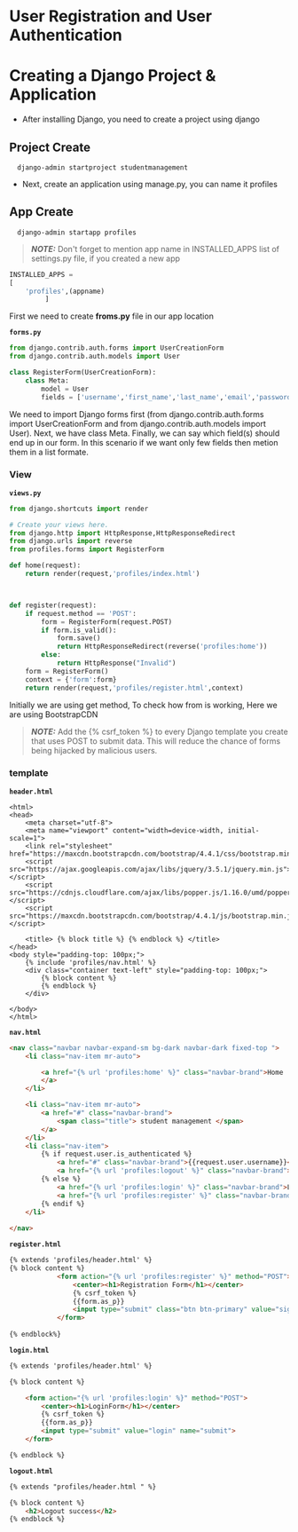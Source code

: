 # User Registration and User Authentication



# Creating a Django Project & Application
- After installing Django, you need to create a project using django
## Project Create
```
  django-admin startproject studentmanagement
```
- Next, create an application using manage.py, you can name it profiles

## App Create
```
  django-admin startapp profiles
```
> **_NOTE:_** Don't forget to mention app name in INSTALLED_APPS list of settings.py file, if you created a new app

```python
INSTALLED_APPS = 
[
    'profiles',(appname)
         ]
```
      
First we need to create **froms.py** file in our app location

**`forms.py`**
```python
from django.contrib.auth.forms import UserCreationForm
from django.contrib.auth.models import User

class RegisterForm(UserCreationForm):
	class Meta:
		model = User
		fields = ['username','first_name','last_name','email','password1','password2']
```
We need to import Django forms first (from django.contrib.auth.forms import UserCreationForm and from django.contrib.auth.models import User). Next, we have class Meta. Finally, we can say which field(s) should end up in our form. In this scenario if we want only few fields then metion them in a list formate.

### View
**`views.py`**
```python
from django.shortcuts import render

# Create your views here.
from django.http import HttpResponse,HttpResponseRedirect
from django.urls import reverse
from profiles.forms import RegisterForm

def home(request):
	return render(request,'profiles/index.html')



def register(request):
	if request.method == 'POST':
		form = RegisterForm(request.POST)
		if form.is_valid():
			form.save()
			return HttpResponseRedirect(reverse('profiles:home'))
		else:
			return HttpResponse("Invalid")
	form = RegisterForm()
	context = {'form':form}
	return render(request,'profiles/register.html',context)
```
Initially we are using get method, To check how from is working, Here we are using BootstrapCDN
> **_NOTE:_** Add the {% csrf_token %} to every Django template you create that uses POST to submit data. This will reduce the chance of forms being hijacked by malicious users.
### template
**`header.html`**
```<!DOCTYPE html>
<html>
<head>
	<meta charset="utf-8">
	<meta name="viewport" content="width=device-width, initial-scale=1">
	<link rel="stylesheet" href="https://maxcdn.bootstrapcdn.com/bootstrap/4.4.1/css/bootstrap.min.css">
	<script src="https://ajax.googleapis.com/ajax/libs/jquery/3.5.1/jquery.min.js"></script>
	<script src="https://cdnjs.cloudflare.com/ajax/libs/popper.js/1.16.0/umd/popper.min.js"></script>
	<script src="https://maxcdn.bootstrapcdn.com/bootstrap/4.4.1/js/bootstrap.min.js"></script>

	<title> {% block title %} {% endblock %} </title>
</head>
<body style="padding-top: 100px;">
	{% include 'profiles/nav.html' %}
	<div class="container text-left" style="padding-top: 100px;">
		{% block content %}
		{% endblock %}
	</div>
	
</body>
</html>
```
**`nav.html`**
```html
<nav class="navbar navbar-expand-sm bg-dark navbar-dark fixed-top ">
	<li class="nav-item mr-auto">

		<a href="{% url 'profiles:home' %}" class="navbar-brand">Home 
		</a>
	</li>

	<li class="nav-item mr-auto">
		<a href="#" class="navbar-brand"> 
			<span class="title"> student management </span> 
		</a>
	</li>
  	<li class="nav-item">
  		{% if request.user.is_authenticated %}
  			<a href="#" class="navbar-brand">{{request.user.username}}</a>
  			<a href="{% url 'profiles:logout' %}" class="navbar-brand">Logout</a>
  		{% else %}
  			<a href="{% url 'profiles:login' %}" class="navbar-brand">Login</a>
  			<a href="{% url 'profiles:register' %}" class="navbar-brand">Register</a>
  		{% endif %}
	</li>
				  
</nav>

```

**`register.html`**
```html
{% extends 'profiles/header.html' %}
{% block content %}
			<form action="{% url 'profiles:register' %}" method="POST">
				<center><h1>Registration Form</h1></center>
				{% csrf_token %}
				{{form.as_p}}
				<input type="submit" class="btn btn-primary" value="signup"  name="submit">
			</form>
		
{% endblock%}
```

**`login.html`**
```html
{% extends 'profiles/header.html' %}

{% block content %}

	<form action="{% url 'profiles:login' %}" method="POST">
		<center><h1>LoginForm</h1></center>
		{% csrf_token %}
		{{form.as_p}}
		<input type="submit" value="login" name="submit">
	</form>

{% endblock %}
```

**`logout.html`**
```html
{% extends "profiles/header.html " %}

{% block content %}
	<h2>Logout success</h2>
{% endblock %}
```
